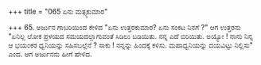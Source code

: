 +++
title = "065 ಏನು ಮತ್ಸ್ಯಕುಮಾರ"

+++
65. ಅರ್ಜುನ ಗಾಬರಿಯಿಂದ ಕೇಳಿದ "ಏನು ಉತ್ತರಕುಮಾರ? ಏನು ಸಂಕಟ ನಿನಗೆ ?" ಆಗ ಉತ್ತರನು "ಏನಿಲ್ಲ ಲೋಕ ಪ್ರಳಯದ ಸಮಯದಲ್ಲಾಗುವಂತೆ ಸಿಡಿಲು ಬಡಿಯಿತು. ನನ್ನ ಎದೆ ಬಿರಿಯಿತು. ಅಯ್ಯೋ ! ನಾನು ನಿನ್ನ ಆ ಭಯಂಕರ ಧ್ವನಿಯನ್ನು ಸಹಿಸಬಲ್ಲೆನೆ ? ಸಾಕು ! ನನ್ನನ್ನು ಹಿಂದಕ್ಕೆ ಕಳಿಸು. ಮಹಾಧ್ವನಿಯನ್ನು ದಯವಿಟ್ಟು ನಿಲ್ಲಿಸು" ಎಂದ. ಆಗ ಅರ್ಜುನನು ಹೀಗೆ ಹೇಳಿದ.